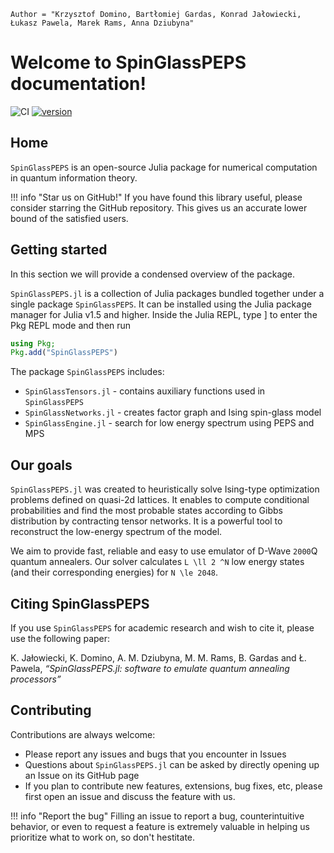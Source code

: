 ```@meta
Author = "Krzysztof Domino, Bartłomiej Gardas, Konrad Jałowiecki, Łukasz Pawela, Marek Rams, Anna Dziubyna"
```

# Welcome to SpinGlassPEPS documentation!
![CI](https://github.com/iitis/SpinGlassPEPS.jl/workflows/CI/badge.svg?branch=master)
[![version](https://juliahub.com/docs/SpinGlassPEPS/version.svg)](https://juliahub.com/ui/Packages/SpinGlassPEPS/bUwXr)

## Home
`SpinGlassPEPS` is an open-source Julia package for numerical computation in quantum information theory. 

!!! info "Star us on GitHub!" 
    If you have found this library useful, please consider starring the GitHub repository. This gives us an accurate lower bound of the satisfied users.


## Getting started
In this section we will provide a condensed overview of the package.

`SpinGlassPEPS.jl` is a collection of Julia packages bundled together under a single package `SpinGlassPEPS`. It can be installed using the Julia package manager for Julia v1.5 and higher. Inside the Julia REPL, type ] to enter the Pkg REPL mode and then run
```julia
using Pkg; 
Pkg.add("SpinGlassPEPS")
```
The package `SpinGlassPEPS` includes:
* `SpinGlassTensors.jl` - contains auxiliary functions used in `SpinGlassPEPS`
* `SpinGlassNetworks.jl` - creates factor graph and Ising spin-glass model
* `SpinGlassEngine.jl` - search for low energy spectrum using PEPS and MPS




## Our goals

`SpinGlassPEPS.jl` was created to heuristically solve Ising-type optimization problems defined on quasi-2d lattices.
It enables to compute conditional probabilities and find the most probable states according to Gibbs distribution by contracting tensor networks. It is a powerful tool to reconstruct the low-energy spectrum of the model. 

We aim to provide fast, reliable and easy to use emulator of D-Wave ``2000``Q quantum annealers. Our solver calculates ``L \ll 2 ^N`` low energy states (and their corresponding energies) for ``N \le 2048``. 

## Citing SpinGlassPEPS
If you use `SpinGlassPEPS` for academic research and wish to cite it, please use the following paper:

K. Jałowiecki, K. Domino, A. M. Dziubyna, M. M. Rams, B. Gardas and Ł. Pawela, *“SpinGlassPEPS.jl: software to emulate quantum annealing processors”*

## Contributing
Contributions are always welcome:
* Please report any issues and bugs that you encounter in Issues
* Questions about `SpinGlassPEPS.jl` can be asked by directly opening up an Issue on its GitHub page
* If you plan to contribute new features, extensions, bug fixes, etc, please first open an issue and discuss the feature with us.

!!! info "Report the bug" 
    Filling an issue to report a bug, counterintuitive behavior, or even to request a feature is extremely valuable in helping us prioritize what to work on, so don't hestitate.

